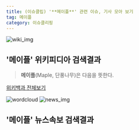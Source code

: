```yaml
---
title: (이슈클립) '**메이플**' 관련 이슈, 기사 모아 보기
tag: 메이플
category: 이슈클리핑
---
```

![wiki_img](https://user-images.githubusercontent.com/42597476/44503234-41136a80-a6d0-11e8-9071-6fc6418eafe4.png)
## **'**메이플**'** 위키피디아 검색결과
>**메이플**(Maple, 단풍나무)은 다음을 뜻한다.

<a href="https://ko.wikipedia.org/wiki/메이플" target="_blank">위키백과 전체보기</a>

![wordcloud](https://s3.ap-northeast-2.amazonaws.com/lyrics101-wordcloud/2018-09-28-1538084474.png)
![news_img](https://user-images.githubusercontent.com/42597476/44507050-1206f400-a6e4-11e8-8d98-7ffbfebb353f.png)
## **'**메이플**'** 뉴스속보 검색결과

